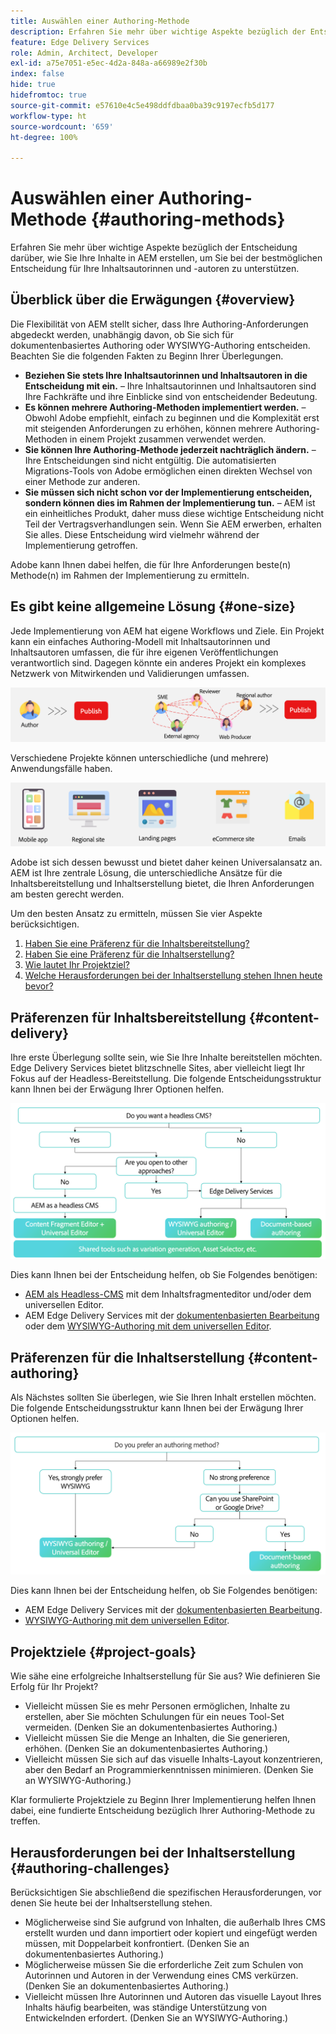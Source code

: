 ```yaml
---
title: Auswählen einer Authoring-Methode
description: Erfahren Sie mehr über wichtige Aspekte bezüglich der Entscheidung darüber, wie Sie Ihre Inhalte in AEM erstellen, um Sie bei der bestmöglichen Entscheidung für Ihre Inhaltsautorinnen und -autoren zu unterstützen.
feature: Edge Delivery Services
role: Admin, Architect, Developer
exl-id: a75e7051-e5ec-4d2a-848a-a66989e2f30b
index: false
hide: true
hidefromtoc: true
source-git-commit: e57610e4c5e498ddfdbaa0ba39c9197ecfb5d177
workflow-type: ht
source-wordcount: '659'
ht-degree: 100%

---
```


# Auswählen einer Authoring-Methode {#authoring-methods}

Erfahren Sie mehr über wichtige Aspekte bezüglich der Entscheidung darüber, wie Sie Ihre Inhalte in AEM erstellen, um Sie bei der bestmöglichen Entscheidung für Ihre Inhaltsautorinnen und -autoren zu unterstützen.

## Überblick über die Erwägungen {#overview}

Die Flexibilität von AEM stellt sicher, dass Ihre Authoring-Anforderungen abgedeckt werden, unabhängig davon, ob Sie sich für dokumentenbasiertes Authoring oder WYSIWYG-Authoring entscheiden. Beachten Sie die folgenden Fakten zu Beginn Ihrer Überlegungen.

* **Beziehen Sie stets Ihre Inhaltsautorinnen und Inhaltsautoren in die Entscheidung mit ein.** – Ihre Inhaltsautorinnen und Inhaltsautoren sind Ihre Fachkräfte und ihre Einblicke sind von entscheidender Bedeutung.
* **Es können mehrere Authoring-Methoden implementiert werden.** – Obwohl Adobe empfiehlt, einfach zu beginnen und die Komplexität erst mit steigenden Anforderungen zu erhöhen, können mehrere Authoring-Methoden in einem Projekt zusammen verwendet werden.
* **Sie können Ihre Authoring-Methode jederzeit nachträglich ändern.** – Ihre Entscheidungen sind nicht entgültig. Die automatisierten Migrations-Tools von Adobe ermöglichen einen direkten Wechsel von einer Methode zur anderen.
* **Sie müssen sich nicht schon vor der Implementierung entscheiden, sondern können dies im Rahmen der Implementierung tun.** – AEM ist ein einheitliches Produkt, daher muss diese wichtige Entscheidung nicht Teil der Vertragsverhandlungen sein. Wenn Sie AEM erwerben, erhalten Sie alles. Diese Entscheidung wird vielmehr während der Implementierung getroffen.

Adobe kann Ihnen dabei helfen, die für Ihre Anforderungen beste(n) Methode(n) im Rahmen der Implementierung zu ermitteln.

## Es gibt keine allgemeine Lösung {#one-size}

Jede Implementierung von AEM hat eigene Workflows und Ziele. Ein Projekt kann ein einfaches Authoring-Modell mit Inhaltsautorinnen und Inhaltsautoren umfassen, die für ihre eigenen Veröffentlichungen verantwortlich sind. Dagegen könnte ein anderes Projekt ein komplexes Netzwerk von Mitwirkenden und Validierungen umfassen.

![Verschiedene Authoring-Workflows](assets/authoring-workflows.png)

Verschiedene Projekte können unterschiedliche (und mehrere) Anwendungsfälle haben.

![Anwendungsfälle](assets/use-cases.png)

Adobe ist sich dessen bewusst und bietet daher keinen Universalansatz an. AEM ist Ihre zentrale Lösung, die unterschiedliche Ansätze für die Inhaltsbereitstellung und Inhaltserstellung bietet, die Ihren Anforderungen am besten gerecht werden.

Um den besten Ansatz zu ermitteln, müssen Sie vier Aspekte berücksichtigen.

1. [Haben Sie eine Präferenz für die Inhaltsbereitstellung?](#content-delivery)
1. [Haben Sie eine Präferenz für die Inhaltserstellung?](#content-authoring)
1. [Wie lautet Ihr Projektziel?](#project-goals)
1. [Welche Herausforderungen bei der Inhaltserstellung stehen Ihnen heute bevor?](#authoring-challenges)

## Präferenzen für Inhaltsbereitstellung {#content-delivery}

Ihre erste Überlegung sollte sein, wie Sie Ihre Inhalte bereitstellen möchten. Edge Delivery Services bietet blitzschnelle Sites, aber vielleicht liegt Ihr Fokus auf der Headless-Bereitstellung. Die folgende Entscheidungsstruktur kann Ihnen bei der Erwägung Ihrer Optionen helfen.

![Entscheidungsstruktur für die Inhaltsbereitstellung](assets/content-delivery-decision-tree.png)

Dies kann Ihnen bei der Entscheidung helfen, ob Sie Folgendes benötigen:

* [AEM als Headless-CMS](/help/headless/introduction.md) mit dem Inhaltsfragmenteditor und/oder dem universellen Editor.
* AEM Edge Delivery Services mit der [dokumentenbasierten Bearbeitung](/help/edge/docs/authoring.md) oder dem [WYSIWYG-Authoring mit dem universellen Editor](/help/edge/wysiwyg-authoring/authoring.md).

## Präferenzen für die Inhaltserstellung {#content-authoring}

Als Nächstes sollten Sie überlegen, wie Sie Ihren Inhalt erstellen möchten. Die folgende Entscheidungsstruktur kann Ihnen bei der Erwägung Ihrer Optionen helfen.

![Entscheidungsstruktur für die Inhaltserstellung](assets/content-authoring-decision-tree.png)

Dies kann Ihnen bei der Entscheidung helfen, ob Sie Folgendes benötigen:

* AEM Edge Delivery Services mit der [dokumentenbasierten Bearbeitung](/help/edge/docs/authoring.md).
* [WYSIWYG-Authoring mit dem universellen Editor](/help/edge/wysiwyg-authoring/authoring.md).

## Projektziele {#project-goals}

Wie sähe eine erfolgreiche Inhaltserstellung für Sie aus? Wie definieren Sie Erfolg für Ihr Projekt?

* Vielleicht müssen Sie es mehr Personen ermöglichen, Inhalte zu erstellen, aber Sie möchten Schulungen für ein neues Tool-Set vermeiden. (Denken Sie an dokumentenbasiertes Authoring.)
* Vielleicht müssen Sie die Menge an Inhalten, die Sie generieren, erhöhen. (Denken Sie an dokumentenbasiertes Authoring.)
* Vielleicht müssen Sie sich auf das visuelle Inhalts-Layout konzentrieren, aber den Bedarf an Programmierkenntnissen minimieren. (Denken Sie an WYSIWYG-Authoring.)

Klar formulierte Projektziele zu Beginn Ihrer Implementierung helfen Ihnen dabei, eine fundierte Entscheidung bezüglich Ihrer Authoring-Methode zu treffen.

## Herausforderungen bei der Inhaltserstellung {#authoring-challenges}

Berücksichtigen Sie abschließend die spezifischen Herausforderungen, vor denen Sie heute bei der Inhaltserstellung stehen.

* Möglicherweise sind Sie aufgrund von Inhalten, die außerhalb Ihres CMS erstellt wurden und dann importiert oder kopiert und eingefügt werden müssen, mit Doppelarbeit konfrontiert. (Denken Sie an dokumentenbasiertes Authoring.)
* Möglicherweise müssen Sie die erforderliche Zeit zum Schulen von Autorinnen und Autoren in der Verwendung eines CMS verkürzen. (Denken Sie an dokumentenbasiertes Authoring.)
* Vielleicht müssen Ihre Autorinnen und Autoren das visuelle Layout Ihres Inhalts häufig bearbeiten, was ständige Unterstützung von Entwickelnden erfordert. (Denken Sie an WYSIWYG-Authoring.)
